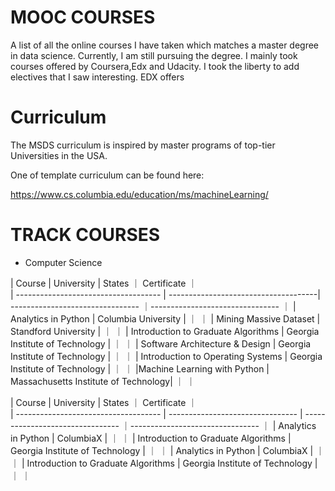 # MOOC COURSES

A list of all the online courses I have taken which matches a master degree in data science. 
Currently, I am still pursuing the degree. I mainly took courses offered by Coursera,Edx and Udacity. I took the liberty to add electives that I saw interesting. 
EDX offers 

# Curriculum

The MSDS curriculum is inspired by master programs of top-tier Universities in the USA.  

One of template curriculum can be found here:

https://www.cs.columbia.edu/education/ms/machineLearning/





# TRACK COURSES


- Computer Science 

|  Course                              |  University                          | States                              ｜ Certificate                      ｜       
| ------------------------------------ | -------------------------------------| --------------------------------    ｜--------------------------------  ｜
| Analytics in Python                  | Columbia University                  |                                     ｜                                  ｜
| Mining Massive Dataset               | Standford University                 |                                     ｜                                  ｜
| Introduction to Graduate Algorithms  | Georgia Institute of Technology      |                                     ｜                                  ｜
| Software Architecture & Design       | Georgia Institute of Technology      |                                     ｜                                  ｜
| Introduction to Operating Systems    | Georgia Institute of Technology      |                                     ｜                                  ｜
|Machine Learning with Python          | Massachusetts Institute of Technology|                                     ｜                                  ｜



|  Course                              |  University                          | States                              ｜ Certificate                      ｜       
| ------------------------------------ | --------------------------------     | --------------------------------    ｜--------------------------------  ｜
| Analytics in Python                  | ColumbiaX                            |                                     ｜                                  ｜
| Introduction to Graduate Algorithms  | Georgia Institute of Technology      |                                     ｜                                  ｜
| Analytics in Python                  | ColumbiaX                            |                                     ｜                                  ｜
| Introduction to Graduate Algorithms  | Georgia Institute of Technology      |                                     ｜                                  ｜

 
